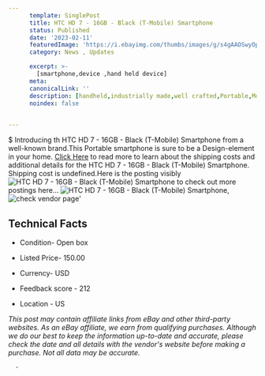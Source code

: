 ```yaml
---
      template: SinglePost
      title: HTC HD 7 - 16GB - Black (T-Mobile) Smartphone
      status: Published
      date: '2023-02-11'
      featuredImage: 'https://i.ebayimg.com/thumbs/images/g/s4gAAOSwyOpjnW4d/s-l225.jpg'
      category: News , Updates

      excerpt: >-
        [smartphone,device ,hand held device]
      meta:
      canonicalLink: ''
      description: [handheld,industrially made,well crafted,Portable,Mobile,Compact,Convenient,Lightweight,Maneuverable,Man-portable,Miniature,Carriable,Hand-held,Light,Holdable,Transportable,Mobile device,Pocket-sized,On-the-go,Wireless,Cordless,Compact size,Convenient size, smartphone,device ,hand held device]
      noindex: false
      

---
```

$
      Introducing th HTC HD 7 - 16GB - Black (T-Mobile) Smartphone from a well-known brand.This Portable smartphone is sure to be a Design-element in your home. [Click Here](https://www.ebay.com/itm/185771852400?hash=item2b40dd8270%3Ag%3As4gAAOSwyOpjnW4d&mkevt=1&mkcid=1&mkrid=711-53200-19255-0&campid=%253CePNCampaignId%253E&customid=%253CreferenceId%253E&toolid=10049) to read more to learn about the shipping costs and additional details for the HTC HD 7 - 16GB - Black (T-Mobile) Smartphone. Shipping cost is undefined.Here is the posting visibly ![HTC HD 7 - 16GB - Black (T-Mobile) Smartphone](https://i.ebayimg.com/thumbs/images/g/s4gAAOSwyOpjnW4d/s-l225.jpg) to check out more postings here... ![HTC HD 7 - 16GB - Black (T-Mobile) Smartphone](https://i.ebayimg.com/images/g/s4gAAOSwyOpjnW4d/s-l1600.jpg), ![check vendor page](https://origin-galleryplus.ebayimg.com/ws/web/185771852400_2_0_1/225x225.jpg,https://origin-galleryplus.ebayimg.com/ws/web/185771852400_3_0_1/225x225.jpg,https://origin-galleryplus.ebayimg.com/ws/web/185771852400_4_0_1/225x225.jpg,https://origin-galleryplus.ebayimg.com/ws/web/185771852400_5_0_1/225x225.jpg,https://origin-galleryplus.ebayimg.com/ws/web/185771852400_6_0_1/225x225.jpg,https://origin-galleryplus.ebayimg.com/ws/web/185771852400_7_0_1/225x225.jpg,https://origin-galleryplus.ebayimg.com/ws/web/185771852400_8_0_1/225x225.jpg,https://origin-galleryplus.ebayimg.com/ws/web/185771852400_9_0_1/225x225.jpg,https://origin-galleryplus.ebayimg.com/ws/web/185771852400_10_0_1/225x225.jpg,https://origin-galleryplus.ebayimg.com/ws/web/185771852400_11_0_1/225x225.jpg)'

      

 ## Technical Facts 



     
      

 - Condition- Open box 


      

 - Listed Price- 150.00 


      

 - Currency- USD 


      

 - Feedback score - 212 


      

 - Location - US 


      
      

 *_This post may contain affiliate links from eBay and other third-party websites. As an eBay affiliate, we earn from qualifying purchases. Although we do our best to keep the information up-to-date and accurate, please check the date and all details with the vendor's website before making a purchase. Not all data may be accurate._*




      -
